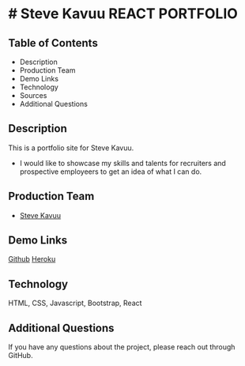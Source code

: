 # # Steve Kavuu REACT PORTFOLIO

## Table of Contents
* Description
* Production Team
* Demo Links
* Technology
* Sources
* Additional Questions   

## Description 
This is a portfolio site for Steve Kavuu.
* I would like to showcase my skills and talents for recruiters and prospective employeers to get an idea of what I can do.

## Production Team
* [Steve Kavuu ](https://github.com/sck916)

## Demo Links 
[Github](https://github.com/sck916/react-portfolio)
[Heroku](https://portfolio245.herokuapp.com/)

## Technology
HTML, CSS, Javascript, Bootstrap, React


## Additional Questions
If you have any questions about the project, please reach out through GitHub.
